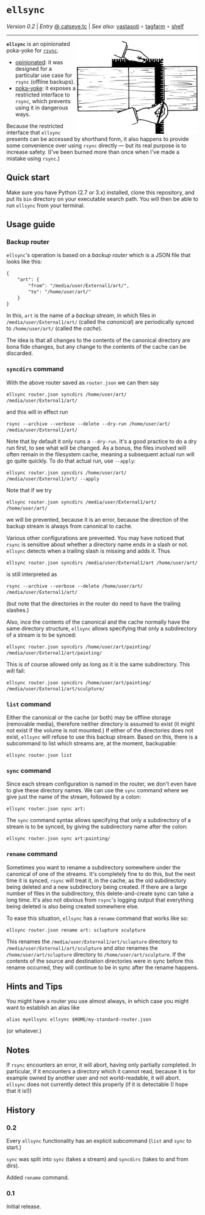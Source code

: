`ellsync`
=========

_Version 0.2_
| _Entry_ [@ catseye.tc](https://catseye.tc/node/ellsync)
| _See also:_ [yastasoti](https://github.com/catseye/yastasoti)
∘ [tagfarm](https://github.com/catseye/tagfarm)
∘ [shelf](https://github.com/catseye/shelf)

- - - -

<img align="right" src="images/ellsync-logo.png?raw=true" />

**`ellsync`** is an opinionated poka-yoke for [`rsync`][].

*   [opinionated][]: it was designed for a particular use case for `rsync`
    (offline backups).
*   [poka-yoke][]: it exposes a restricted interface to `rsync`, which
    prevents using it in dangerous ways.

Because the restricted interface that `ellsync` presents can be accessed
by shorthand form, it also happens to provide some convenience over
using `rsync` directly — but its real purpose is to increase safety.
(I've been burned more than once when I've made a mistake using `rsync`.)

Quick start
-----------

Make sure you have Python (2.7 or 3.x) installed, clone this repository,
and put its `bin` directory on your executable search path.  You will
then be able to run `ellsync` from your terminal.

Usage guide
-----------

### Backup router

`ellsync`'s operation is based on a *backup router* which is a JSON file
that looks like this:

    {
        "art": {
            "from": "/media/user/External1/art/",
            "to": "/home/user/art/"
        }
    }

In this, `art` is the name of a _backup stream_, in which files in
`/media/user/External1/art/` (called the *canonical*) are periodically
synced to `/home/user/art/` (called the *cache*).

The idea is that all changes to the contents of the canonical directory
are bona fide changes, but any change to the contents of the cache can be
discarded.

### `syncdirs` command

With the above router saved as `router.json` we can then say

    ellsync router.json syncdirs /home/user/art/ /media/user/External1/art/

and this will in effect run

    rsync --archive --verbose --delete --dry-run /home/user/art/ /media/user/External1/art/

Note that by default it only runs a `--dry-run`.  It's a good practice to
do a dry run first, to see what will be changed.  As a bonus, the files
involved will often remain in the filesystem cache, meaning a subsequent
actual run will go quite quickly.  To do that actual run, use `--apply`:

    ellsync router.json syncdirs /home/user/art/ /media/user/External1/art/ --apply

Note that if we try

    ellsync router.json syncdirs /media/user/External1/art/ /home/user/art/

we will be prevented, because it is an error, because the direction of
the backup stream is always from canonical to cache.

Various other configurations are prevented.  You may have noticed that `rsync`
is sensitive about whether a directory name ends in a slash or not.  `ellsync`
detects when a trailing slash is missing and adds it.  Thus

    ellsync router.json syncdirs /media/user/External1/art /home/user/art/

is still interpreted as

    rsync --archive --verbose --delete /home/user/art/ /media/user/External1/art/

(but note that the directories in the router do need to have the
trailing slashes.)

Also, ince the contents of the canonical and the cache normally
have the same directory structure, `ellsync` allows specifying that
only a subdirectory of a stream is to be synced:

    ellsync router.json syncdirs /home/user/art/painting/ /media/user/External1/art/painting/

This is of course allowed only as long as it is the same subdirectory.
This will fail:

    ellsync router.json syncdirs /home/user/art/painting/ /media/user/External1/art/sculpture/

### `list` command

Either the canonical or the cache (or both) may be offline storage (removable
media), therefore neither directory is assumed to exist (it might not exist
if the volume is not mounted.)  If either of the directories does not exist,
`ellsync` will refuse to use this backup stream.  Based on this, there is a
subcommand to list which streams are, at the moment, backupable:

    ellsync router.json list

### `sync` command

Since each stream configuration is named in the router, we don't even have to
give these directory names.  We can use the `sync` command where we give
just the name of the stream, followed by a colon:

    ellsync router.json sync art:

The `sync` command syntax allows specifying that only a subdirectory of a
stream is to be synced, by giving the subdirectory name after the colon:

    ellsync router.json sync art:painting/

### `rename` command

Sometimes you want to rename a subdirectory somewhere under the canonical of
one of the streams.  It's completely fine to do this, but the next time it is synced,
`rsync` will treat it, in the cache, as the old subdirectory being deleted and
a new subdirectory being created.  If there are a large number of files in the
subdirectory, this delete-and-create sync can take a long time.  It's also not
obvious from `rsync`'s logging output that everything being deleted is also being
created somewhere else.

To ease this situation, `ellsync` has a `rename` command that works like so:

    ellsync router.json rename art: sclupture sculpture

This renames the `/media/user/External1/art/sclupture` directory to
`/media/user/External1/art/sculpture` and *also* renames the `/home/user/art/sclupture`
directory to `/home/user/art/sculpture`.  If the contents of the source and
destination directories were in sync before this rename occurred, they will
continue to be in sync after the rename happens.

Hints and Tips
--------------

You might have a router you use almost always, in which case you might
want to establish an alias like

    alias myellsync ellsync $HOME/my-standard-router.json

(or whatever.)

Notes
-----

If `rsync` encounters an error, it will abort, having only partially completed.
In particular, if it encounters a directory which it cannot read, because it
is for example owned by another user and not world-readable, it will abort.
`ellsync` does not currently detect this properly (if it is detectable (I hope
that it is!))

History
-------

### 0.2

Every `ellsync` functionality has an explicit subcommand (`list` and `sync` to
start.)

`sync` was split into `sync` (takes a stream) and `syncdirs` (takes to and
from dirs).

Added `rename` command.

### 0.1

Initial release.

[`rsync`]: https://rsync.samba.org/
[opinionated]: https://softwareengineering.stackexchange.com/questions/12182/what-does-opinionated-software-really-mean
[poka-yoke]: https://en.wikipedia.org/wiki/Poka-yoke
